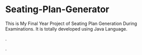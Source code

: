 # Seating-Plan-Generator

This is My Final Year Project of Seating Plan Generation During Examinations. It is totally developed using Java Language.

















.





















































































































































































































































































































































































































































































.






































